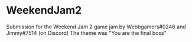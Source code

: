 # WeekendJam2
 Submission for the Weekend Jam 2 game jam by Webbgamers#0246 and Jimmy#7514 (on Discord)
The theme was "You are the final boss"
